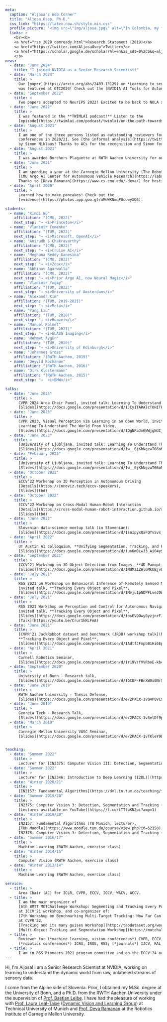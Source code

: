 ```yaml
---
meta:
  caption: "Aljosa's Web Corner"
  title: "Aljosa Osep, Ph.D."
  css_link: "https://latex.now.sh/style.min.css"
  profile_picture: "<img src=\"img/aljosa.jpg\" alt=\"In Colombia, my fave\" width=\"200\" align=\"left\" style=\"padding:10px;\">"
  links: >
    <br><b>
    <a href="rss_2020_camready.html">Research Statement (2019)</a>
    <a href="https://twitter.com/AljosaOsep">Twitter</a>
    <a href="https://scholar.google.de/scholar?hl=en&as_sdt=0%2C5&q=aljosa+osep&oq=a">Scholar</a>
    </b>
news:
  - date: "June 2024"
    title: "I joined NVIDIA as a Senior Research Scientist!"
  - date: "March 2024"
    title: >
      Our [paper](https://arxiv.org/abs/2403.13129) on *Learning to segment anything in Lidar (SAL)*
      was featured at GTC2024! Check out the [NVIDIA AI Tools for Autonomous Vehicle Developers](https://youtu.be/LLSuUBObttE?si=WvQFphni5vX7Es5I).
  - date: "September 2022"
    title: >
      Two papers accepted to NeurIPS 2022! Excited to be back to NOLA soon!
  - date: "June 2022"
    title: >
      I was featured in the **TWIMLAI podcast!** Listen to the
      [episode](https://twimlai.com/podcast/twimlai/on-the-path-towards-robot-vision-with-aljosa-osep/).
  - date: "August 2021"
    title: >
      I am one of the three persons listed as outstanding reviewers for all top-tier computer vision
      conferences in 2020/21. See [the informal analysis](https://twitter.com/simon_niklaus/status/1433127773409665025?s=20)
      by Simon Niklaus! Thanks to ACs for the recognition and Simon for pointing this out.
  - date: "August 2021"
    title: >
      I was awarded Borchers Plaquette at RWTH Aachen University for outstanding doctoral dissertation!
  - date: "June 2021"
    title: >
      I am spending a year at the Carnegie Mellon University (The Robotics Institute,
      [CMU Argo AI Center for Autonomous Vehicle Research](https://labs.ri.cmu.edu/argo-ai-center/)) in Pittsburgh!
      Thanks to [Deva Ramanan](https://www.cs.cmu.edu/~deva/) for hosting me!
  - date: "April 2020"
    title: >
      Learned how to make pancakes! Check out the
      [evidence](https://photos.app.goo.gl/uMeWKNmqPUcuwyXQ6).

students:
  - name: "Xindi Wu"
    affiliation: "(CMU, 2022)"
    next_step: "→ <i>Princeton</i>"
  - name: "Vladimir Fomenko"
    affiliation: "(TUM, 2022)"
    next_step: "→ <i>Microsoft, OpenAI</i>"
  - name: "Anirudh S Chakravarthy"
    affiliation: "(CMU, 2022)"
    next_step: "→ <i>Cruise AI</i>"
  - name: "Meghana Reddy Ganesina"
    affiliation: "(CMU, 2022)"
    next_step: "→ <i>Zoox</i>"
  - name: "Abhinav Agarwalla"
    affiliation: "(CMU, 2022)"
    next_step: "→ <i>Prior Argo AI, now Neural Magic</i>"
  - name: "Vladimir Yugay"
    affiliation: "(TUM, 2022)"
    next_step: "→ <i>University of Amsterdam</i>"
  - name: "Alexandr Kim"
    affiliation: "(TUM, 2019-2021)"
    next_step: "→ <i>Meta</i>"
  - name: "Yang Liu"
    affiliation: "(TUM, 2020)"
    next_step: "→ <i>Huawei</i>"
  - name: "Manuel Kolmet"
    affiliation: "(TUM, 2021)"
    next_step: "→ <i>GLASS Imaging</i>"
  - name: "Mehmet Aygün"
    affiliation: "(TUM, 2020)"
    next_step: "→ <i>University of Edinburgh</i>"
  - name: "Johannes Gross"
    affiliation: "(RWTH Aachen, 2019)"
  - name: "Deyvid Kochanov"
    affiliation: "(RWTH Aachen, 2016)"
  - name: "Dirk Klostermann"
    affiliation: "(RWTH Aachen, 2015)"
    next_step: "→  <i>BMW</i>"

talks:
  - date: "June 2024"
    title: >
      CVPR 2024 Area Chair Panel, invited talk: Learning To Understand The World From Video,
      [Slides](https://docs.google.com/presentation/d/1JCy1TARAlcT0HIT07uRUic1iPsMejIDqYckeRTOvzn8/edit?usp=sharing)
  - date: "June 2023"
    title: >
      CVPR 2023, Visual Perception via Learning in an Open World, invited talk:
      Learning To Understand The World From Video,
      [Slides](https://docs.google.com/presentation/d/1DgNPaJm6WWjgNdIjdDiyaLw5d-2Tu5hvraqWJSmGK3g/edit?usp=sharing)
  - date: "June 2023"
    title: >
      [University of Ljubljana, invited talk: Learning To Understand The World From Video](https://fri.uni-lj.si/sl/dogodek/gostujoce-predavanje-learning-understand-world-video),
      [Slides](https://docs.google.com/presentation/d/1w__6jKhNgzwT66oMcUyKgvGJEwgOVMlH-12WAuAHaKc/edit?usp=sharing)
  - date: "February 2023"
    title: >
      [University of Ljubljana, invited talk: Learning To Understand The World From Video](https://fri.uni-lj.si/sl/dogodek/gostujoce-predavanje-learning-understand-world-video),
      [Slides](https://docs.google.com/presentation/d/1w__6jKhNgzwT66oMcUyKgvGJEwgOVMlH-12WAuAHaKc/edit?usp=sharing)
  - date: "October 2022"
    title: >
      ECCV’22 Workshop on 3D Perception in Autonomous Driving
      [Details](https://innoviz.tech/eccv-speakers),
      [Slides](tbd)
  - date: "October 2022"
    title: >
      ECCV’22 Workshop on Cross-Modal Human-Robot Interaction
      [Details](https://cross-modal-human-robot-interaction.github.io/speakers.html),
      [Slides](tbd)
  - date: "June 2022"
    title: >
      Slovenian data-science meetup talk (in Slovenian):
      [Slides](https://docs.google.com/presentation/d/1snIpyxQaFQYvSvx_V56I1VVqow-3UlSlDw9gIEH8IsI/edit?usp=sharing)
  - date: "April 2022"
    title: >
      UT Austin AI colloquium, **Unifying Segmentation, Tracking, and Forecasting**,
      [Slides](https://docs.google.com/presentation/d/1us6m0LwJ3_Ai04yS13ztskCwQ4GCU-Vb5uLP41qs9Vc/edit?usp=sharing)
  - date: "September 2021"
    title: >
      ICCV’21 Workshop on 3D Object Detection from Images, **4D Panoptic LiDAR Segmentation**,
      [Slides](https://docs.google.com/presentation/d/1NdMZ1ZHlGMkUBjvLEjcNyR6sWovXPO2OJEF8QrDNqmM/edit?usp=sharing)
  - date: "July 2021"
    title: >
      RSS 2021 on Workshop on Behavioral Inference of Remotely Sensed Multi-agent Systems,
      invited talk, **Tracking Every Object and Pixel**,
      [Slides](https://docs.google.com/presentation/d/1MvjuIpNDPFLveJDWb6IU2QjeKHHhkZv0jk2aFgOdAI0/edit?usp=sharing)
  - date: "July 2021"
    title: >
      RSS 2021 Workshop on Perception and Control for Autonomous Navigation in Crowded, Dynamic Environments,
      invited talk, **Tracking Every Object and Pixel**,
      [Slides](https://docs.google.com/presentation/d/1osEVQOwyByzjnrFJ8GD13GY6A2BTufcdZAgX9RPs74k/edit?usp=sharing),
      [Talk](https://youtu.be/Crur1kKLFmA)
  - date: "June 2021"
    title: >
      [CVPR'21 JackRobbot dataset and benchmark (JRDB) workshop talk](https://jrdb.erc.monash.edu/workshops/cvpr2021),
      **Tracking Every Object and Pixel**,
      [Slides](https://docs.google.com/presentation/d/1AdtfJFmpbB1Hi6EpcQMzB5ylfk03p2-_DI7ZEgxmz8o/edit?usp=sharing)
  - date: "April 2021"
    title: >
      Cornell Robotics Seminar,
      [Slides](https://docs.google.com/presentation/d/1r19VsfVVRboE-kb4dVCUqz8xNeWKtmxqHDNj27kR4Us/edit?usp=sharing)
  - date: "September 2020"
    title: >
      University of Bonn - Research talk,
      [Slides](https://docs.google.com/presentation/d/1GCDF-FBnXW9i0NrSTqB20BRgpN3uOMxWgGwp3XVzc5A/edit?usp=sharing)
  - date: "June 2019"
    title: >
      RWTH Aachen University - Thesis Defense,
      [Slides](https://docs.google.com/presentation/d/e/2PACX-1vQ4POvCXfiL1fW5zoxpfEoOJDFNUxgbvoGKLWXuyj2rEz6I4xSeYCp9mhIFrxLfM9ckpg8zOlcDlBZ4/pub?start=false&loop=false&delayms=3000)
  - date: "June 2019"
    title: >
      Georgia Tech - Research Talk,
      [Slides](https://docs.google.com/presentation/d/e/2PACX-1vSelDf9pZ8yAeMYGbndWO_OyqR2faPCum5G1vWKvGicB7s7E0LG3oAMD7iSTWiG_-RDT6TwAbg6fb5I/pub?start=false&loop=false&delayms=3000)
  - date: "March 2019"
    title: >
      Carnegie Mellon University VASC Seminar,
      [Slides](https://docs.google.com/presentation/d/e/2PACX-1vTKleY9LI8z4Tc2FIXVd0woFKqMlkXjGwPpNOZTtw1VDUCucoxce4FFCe0Mi6g_wIrtCRv6kv3tw3Wk/pub?start=false&loop=false&delayms=3000)


teaching:
  - date: "Summer 2022"
    title: >
      Lecturer for [IN2375: Computer Vision III: Detection, Segmentation and Tracking (CV3DST)](https://dvl.in.tum.de/teaching/cv3dst-ss22/) (TU Munich)
  - date: "Summer 2022"
    title: >
      Lecturer for [IN2346: Introduction to Deep Learning (I2DL)](https://dvl.in.tum.de/teaching/i2dl-ss22/) (TU Munich)
  - date: "Winter 2020/21"
    title: >
      [IN2157: Fundamental Algorithms](https://dvl.in.tum.de/teaching/fundalg-ws20/) (TU Munich, lecturer)
  - date: "Summer 2019/20"
    title: >
      IN2375: Computer Vision 3: Detection, Segmentation and Tracking (TU Munich, guest lecturer),
      [Lectures available on YouTube](https://t.co/tTTtpKN2pi?amp=1)
  - date: "Winter 2019/20"
    title: >
      IN2157: Fundamental Algorithms (TU Munich, lecturer),
      [TUM Moodle](https://www.moodle.tum.de/course/view.php?id=52150),
      IN2375: Computer Vision 3: Detection, Segmentation and Tracking (TU Munich, guest lecturer)
  - date: "Summer 2016/17"
    title: >
      Machine Learning (RWTH Aachen, exercise class)
  - date: "Winter 2014/15"
    title: >
      Computer Vision (RWTH Aachen, exercise class)
  - date: "Winter 2013/14"
    title: >
      Machine Learning (RWTH Aachen, exercise class)

service:
  - title: >
      Area Chair (AC) for ICLR, CVPR, ECCV, ICCV, WACV, ACCV.
  - title: >
      I am the main organizer of
      [6th BMTT MOTChallenge Workshop: Segmenting and Tracking Every Point and Pixel](https://motchallenge.net/workshops/bmtt2021)
      at ICCV'21 workshop, and co-organizer of:
      [7th Workshop on Benchmarking Multi-Target Tracking: How Far Can Synthetic Data Take us?](https://motchallenge.net/workshops/bmtt2022)
      at CVPR'22,
      [Tracking and its many guises Workshop](http://taodataset.org/workshop/) at ECCV'2020,
      [Multi-Object Tracking and Segmentation Workshop](https://motchallenge.net/workshops/bmtt2020) at CVPR'2020.
  - title: >
      Reviewer for (*machine learning, vision conferences*) CVPR, ECCV, ICCV, BMVC, NeurIPS, ICML, ICLR;
      (*robotics conferences*) ICRA, IROS, RSS; (*journals*) IJCV, RAL, TPAMI.
  - title: >
      I am in RSS Pioneers 2021 program committee and on the ECCV'24 organization team!
---
```



Hi, I'm Aljosa! I am a Senior Research Scientist at NVIDIA, working on learning to understand the dynamic world from raw, unlabeled streams of sensory data.

I come from the Alpine side of Slovenia. Prior, I obtained my M.Sc. degree at the University of Bonn, and a Ph.D. from the RWTH Aachen University under the supervision of [Prof. Bastian Leibe](https://www.vision.rwth-aachen.de/person/1/). I have had the pleasure of working with [Prof. Laura Leal-Taixe](https://dvl.in.tum.de/team/lealtaixe/) ([Dynamic Vision and Learning Group](https://dvl.in.tum.de/)) at Technical University of Munich and [Prof. Deva Ramanan](http://www.cs.cmu.edu/~deva/) at the Robotics Institute of Carnegie Mellon University.
